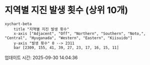 # 지역별 지진 발생 횟수 (상위 10개)

```mermaid
xychart-beta
    title "지역별 지진 발생 횟수"
    x-axis ["Adjacent", "Off", "Northern", "Southern", "Noto,", "Central", "Hyuganada", "Western", "Eastern", "Kiisuido"]
    y-axis "발생 횟수" 0 --> 2311
    bar [2309, 155, 41, 39, 27, 23, 17, 16, 15, 11]
```

업데이트 시간: 2025-09-30 14:04:36
